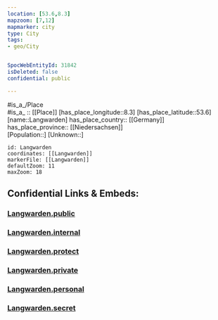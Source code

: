 ```yaml
---
location: [53.6,8.3] 
mapzoom: [7,12] 
mapmarker: city 
type: City
tags:
- geo/City


SpocWebEntityId: 31842
isDeleted: false
confidential: public

---
```

#is_a_/Place  
#is_a_ :: [[Place]] 
[has_place_longitude::8.3] 
[has_place_latitude::53.6] 
[name::Langwarden] 
has_place_country:: [[Germany]]  
has_place_province:: [[Niedersachsen]]  
[Population::] 
[Unknown::] 


```leaflet
id: Langwarden
coordinates: [[Langwarden]] 
markerFile: [[Langwarden]] 
defaultZoom: 11 
maxZoom: 18
```


## Confidential Links & Embeds: 

### [Langwarden.public](/_public/\Earth\Continent\Europe\Europe~Central\Germany\Germany~West\Niedersachsen\counties~Niedersachsen\Wesermarsch\cities~Wesermarsch\Butjadingen\boroughs~ButjadingenLangwarden.public.md) 

### [Langwarden.internal](/_internal/\Earth\Continent\Europe\Europe~Central\Germany\Germany~West\Niedersachsen\counties~Niedersachsen\Wesermarsch\cities~Wesermarsch\Butjadingen\boroughs~ButjadingenLangwarden.internal.md) 

### [Langwarden.protect](/_protect/\Earth\Continent\Europe\Europe~Central\Germany\Germany~West\Niedersachsen\counties~Niedersachsen\Wesermarsch\cities~Wesermarsch\Butjadingen\boroughs~ButjadingenLangwarden.protect.md) 

### [Langwarden.private](/_private/\Earth\Continent\Europe\Europe~Central\Germany\Germany~West\Niedersachsen\counties~Niedersachsen\Wesermarsch\cities~Wesermarsch\Butjadingen\boroughs~ButjadingenLangwarden.private.md) 

### [Langwarden.personal](/_personal/\Earth\Continent\Europe\Europe~Central\Germany\Germany~West\Niedersachsen\counties~Niedersachsen\Wesermarsch\cities~Wesermarsch\Butjadingen\boroughs~ButjadingenLangwarden.personal.md) 

### [Langwarden.secret](/_secret/\Earth\Continent\Europe\Europe~Central\Germany\Germany~West\Niedersachsen\counties~Niedersachsen\Wesermarsch\cities~Wesermarsch\Butjadingen\boroughs~ButjadingenLangwarden.secret.md)

